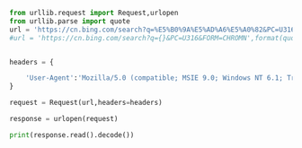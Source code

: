 
<BlogInfo id="1122" title="5.url内有中文" author="白日梦想猿" pv=0 read_times=0 pre_cost_time="0分23秒" category="爬虫学习" tag_list="['爬虫学习']" create_time="2020.05.29 18:26:57" update_time="2020.05.29 18:38:53" />

```python
from urllib.request import Request,urlopen
from urllib.parse import quote
url = 'https://cn.bing.com/search?q=%E5%B0%9A%E5%AD%A6%E5%A0%82&PC=U316&FORM=CHROMN' #当url中含有中文时，会提示url格式错误，需对其进行转码
#url = 'https://cn.bing.com/search?q={}&PC=U316&FORM=CHROMN',format(quote('尚学堂'))


headers = {

    'User-Agent':'Mozilla/5.0 (compatible; MSIE 9.0; Windows NT 6.1; Trident/5.0'
}

request = Request(url,headers=headers)

response = urlopen(request)

print(response.read().decode())
```
